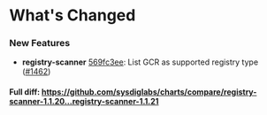 # What's Changed

### New Features
- **registry-scanner** [569fc3ee](https://github.com/sysdiglabs/charts/commit/569fc3eea7b6e30c6ba08de18effd0f13693b3ff): List GCR as supported registry type ([#1462](https://github.com/sysdiglabs/charts/issues/1462))
#### Full diff: https://github.com/sysdiglabs/charts/compare/registry-scanner-1.1.20...registry-scanner-1.1.21
